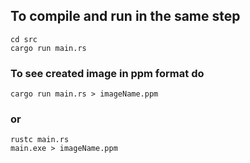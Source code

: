 ## To compile and run in the same step 
    cd src
    cargo run main.rs

### To see created image in ppm format do 
    cargo run main.rs > imageName.ppm
### or 
    rustc main.rs  
    main.exe > imageName.ppm
